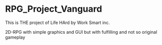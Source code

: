 # RPG_Project_Vanguard

This is THE project of Life HArd by Work Smart inc.

2D-RPG with simple graphics and GUI but with fulfilling and not so original gameplay
